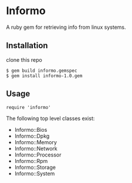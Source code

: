 # Informo 

A ruby gem for retrieving info from linux systems.

## Installation

clone this repo

```
$ gem build informo.gemspec
$ gem install informo-1.0.gem
```

## Usage

```
require 'informo'
```

The following top level classes exist:

- Informo::Bios
- Informo::Dpkg
- Informo::Memory
- Informo::Network
- Informo::Processor
- Informo::Rpm
- Informo::Storage
- Informo::System


